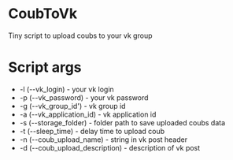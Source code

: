 # CoubToVk
Tiny script to upload coubs to your vk group

# Script args
- -l (--vk_login) - your vk login
- -p (--vk_password) - your vk password 
- -g (--vk_group_id') - vk group id
- -a (--vk_application_id) - vk application id
- -s (--storage_folder) - folder path to save uploaded coubs data
- -t (--sleep_time) - delay time to upload coub
- -n (--coub_upload_name) - string in vk post header
- -d (--coub_upload_description) - description of vk post
